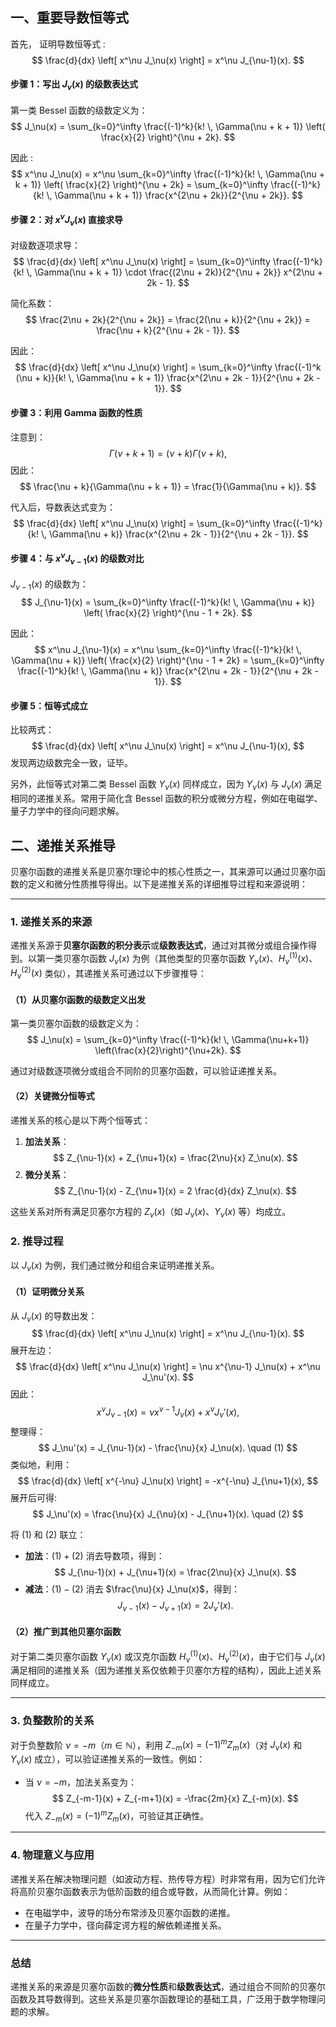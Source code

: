 ## 一、重要导数恒等式
首先， 证明导数恒等式 : 
$$
\frac{d}{dx} \left[ x^\nu J_\nu(x) \right] = x^\nu J_{\nu-1}(x).
$$
#### **步骤 1：写出 $J_\nu(x)$ 的级数表达式**
第一类 Bessel 函数的级数定义为：
$$
J_\nu(x) = \sum_{k=0}^\infty \frac{(-1)^k}{k! \, \Gamma(\nu + k + 1)} \left( \frac{x}{2} \right)^{\nu + 2k}.
$$

因此 : 
$$
x^\nu J_\nu(x) = x^\nu \sum_{k=0}^\infty \frac{(-1)^k}{k! \, \Gamma(\nu + k + 1)} \left( \frac{x}{2} \right)^{\nu + 2k} = \sum_{k=0}^\infty \frac{(-1)^k}{k! \, \Gamma(\nu + k + 1)} \frac{x^{2\nu + 2k}}{2^{\nu + 2k}}.
$$
#### **步骤 2：对 $x^\nu J_\nu(x)$ 直接求导**
对级数逐项求导：
$$
\frac{d}{dx} \left[ x^\nu J_\nu(x) \right] = \sum_{k=0}^\infty \frac{(-1)^k}{k! \, \Gamma(\nu + k + 1)} \cdot \frac{(2\nu + 2k)}{2^{\nu + 2k}} x^{2\nu + 2k - 1}.
$$

简化系数：
$$
\frac{2\nu + 2k}{2^{\nu + 2k}} = \frac{2(\nu + k)}{2^{\nu + 2k}} = \frac{\nu + k}{2^{\nu + 2k - 1}}.
$$

因此：
$$
\frac{d}{dx} \left[ x^\nu J_\nu(x) \right] = \sum_{k=0}^\infty \frac{(-1)^k (\nu + k)}{k! \, \Gamma(\nu + k + 1)} \frac{x^{2\nu + 2k - 1}}{2^{\nu + 2k - 1}}.
$$

#### **步骤 3：利用 Gamma 函数的性质**
注意到：
$$
\Gamma(\nu + k + 1) = (\nu + k) \Gamma(\nu + k),
$$
因此：
$$
\frac{\nu + k}{\Gamma(\nu + k + 1)} = \frac{1}{\Gamma(\nu + k)}.
$$

代入后，导数表达式变为：
$$
\frac{d}{dx} \left[ x^\nu J_\nu(x) \right] = \sum_{k=0}^\infty \frac{(-1)^k}{k! \, \Gamma(\nu + k)} \frac{x^{2\nu + 2k - 1}}{2^{\nu + 2k - 1}}.
$$

#### **步骤 4：与 $x^\nu J_{\nu-1}(x)$ 的级数对比**
$J_{\nu-1}(x)$ 的级数为：
$$
J_{\nu-1}(x) = \sum_{k=0}^\infty \frac{(-1)^k}{k! \, \Gamma(\nu + k)} \left( \frac{x}{2} \right)^{\nu - 1 + 2k}.
$$

因此：
$$
x^\nu J_{\nu-1}(x) = x^\nu \sum_{k=0}^\infty \frac{(-1)^k}{k! \, \Gamma(\nu + k)} \left( \frac{x}{2} \right)^{\nu - 1 + 2k} = \sum_{k=0}^\infty \frac{(-1)^k}{k! \, \Gamma(\nu + k)} \frac{x^{2\nu + 2k - 1}}{2^{\nu + 2k - 1}}.
$$

#### **步骤 5：恒等式成立**
比较两式：
$$
\frac{d}{dx} \left[ x^\nu J_\nu(x) \right] = x^\nu J_{\nu-1}(x),
$$
发现两边级数完全一致，证毕。

另外，此恒等式对第二类 Bessel 函数 $Y_\nu(x)$ 同样成立，因为 $Y_\nu(x)$ 与 $J_\nu(x)$ 满足相同的递推关系。常用于简化含 Bessel 函数的积分或微分方程，例如在电磁学、量子力学中的径向问题求解。


## 二、递推关系推导
贝塞尔函数的递推关系是贝塞尔理论中的核心性质之一，其来源可以通过贝塞尔函数的定义和微分性质推导得出。以下是递推关系的详细推导过程和来源说明：

---

### **1. 递推关系的来源**
递推关系源于**贝塞尔函数的积分表示**或**级数表达式**，通过对其微分或组合操作得到。以第一类贝塞尔函数 $J_\nu(x)$ 为例（其他类型的贝塞尔函数 $Y_\nu(x)、H_\nu^{(1)}(x)、H_\nu^{(2)}(x)$ 类似），其递推关系可通过以下步骤推导：

#### **（1）从贝塞尔函数的级数定义出发**
第一类贝塞尔函数的级数定义为：
$$
J_\nu(x) = \sum_{k=0}^\infty \frac{(-1)^k}{k! \, \Gamma(\nu+k+1)} \left(\frac{x}{2}\right)^{\nu+2k}.
$$

通过对级数逐项微分或组合不同阶的贝塞尔函数，可以验证递推关系。

#### **（2）关键微分恒等式**
递推关系的核心是以下两个恒等式：
1. **加法关系**：
   $$
   Z_{\nu-1}(x) + Z_{\nu+1}(x) = \frac{2\nu}{x} Z_\nu(x).
   $$
2. **微分关系**：
   $$
   Z_{\nu-1}(x) - Z_{\nu+1}(x) = 2 \frac{d}{dx} Z_\nu(x).
   $$

这些关系对所有满足贝塞尔方程的 $Z_\nu(x)$（如 $J_\nu(x)、Y_\nu(x)$ 等）均成立。

### **2. 推导过程**
以 $J_\nu(x)$ 为例，我们通过微分和组合来证明递推关系。 
#### **（1）证明微分关系**
从 $J_\nu(x)$ 的导数出发：
$$
\frac{d}{dx} \left[ x^\nu J_\nu(x) \right] = x^\nu J_{\nu-1}(x).
$$
展开左边：
$$
\frac{d}{dx} \left[ x^\nu J_\nu(x) \right] = \nu x^{\nu-1} J_\nu(x) + x^\nu J_\nu'(x).
$$
因此：
$$
x^\nu J_{\nu-1}(x) = \nu x^{\nu-1} J_\nu(x) + x^\nu J_\nu'(x),
$$
整理得：
$$
J_\nu'(x) = J_{\nu-1}(x) - \frac{\nu}{x} J_\nu(x). \quad (1)
$$
类似地，利用：
$$
\frac{d}{dx} \left[ x^{-\nu} J_\nu(x) \right] = -x^{-\nu} J_{\nu+1}(x),
$$
展开后可得:  
$$
J_\nu'(x) = \frac{\nu}{x} J_{\nu}(x) -  J_{\nu+1}(x). \quad (2)
$$

将 (1) 和 (2) 联立：
- **加法**：$(1) + (2)$ 消去导数项，得到：
$$
  J_{\nu-1}(x) + J_{\nu+1}(x) = \frac{2\nu}{x} J_\nu(x).
$$
- **减法**：$(1) - (2)$ 消去 $\frac{\nu}{x} J_\nu(x)$，得到：
  $$
  J_{\nu-1}(x) - J_{\nu+1}(x) = 2 J_\nu'(x).
  $$

#### **（2）推广到其他贝塞尔函数**
对于第二类贝塞尔函数 $Y_\nu(x)$ 或汉克尔函数 $H_\nu^{(1)}(x)、H_\nu^{(2)}(x)$，由于它们与 $J_\nu(x)$ 满足相同的递推关系（因为递推关系仅依赖于贝塞尔方程的结构），因此上述关系同样成立。

---

### **3. 负整数阶的关系**
对于负整数阶 $\nu = -m$（$m \in \mathbb{N}$），利用 $Z_{-m}(x) = (-1)^m Z_m(x)$（对 $J_\nu(x)$ 和 $Y_\nu(x)$ 成立），可以验证递推关系的一致性。例如：
- 当 $\nu = -m$，加法关系变为：
  $$
  Z_{-m-1}(x) + Z_{-m+1}(x) = -\frac{2m}{x} Z_{-m}(x).
  $$
  代入 $Z_{-m}(x) = (-1)^m Z_m(x)$，可验证其正确性。

---

### **4. 物理意义与应用**
递推关系在解决物理问题（如波动方程、热传导方程）时非常有用，因为它们允许将高阶贝塞尔函数表示为低阶函数的组合或导数，从而简化计算。例如：
- 在电磁学中，波导的场分布常涉及贝塞尔函数的递推。
- 在量子力学中，径向薛定谔方程的解依赖递推关系。

---

### **总结**
递推关系的来源是贝塞尔函数的**微分性质**和**级数表达式**，通过组合不同阶的贝塞尔函数及其导数得到。这些关系是贝塞尔函数理论的基础工具，广泛用于数学物理问题的求解。
